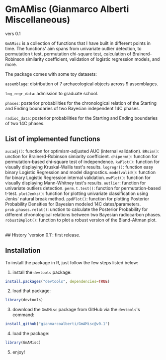 # GmAMisc (Gianmarco Alberti Miscellaneous)
vers 0.1

`GmAMisc` is a collection of functions that I have built in different points in time. The functions' aim spans from univariate outlier detection, to permutation t test, permutation chi-square test, calculation of Brainerd-Robinson similarity coefficient, validation of logistic regression models, and more. 

The package comes with some toy datasets:

`assemblage`: distribution of 7 archaeological objects across 9 assemblages.

`log_regr_data`: admission to graduate school.

`phases`: posterior probabilities for the chronological relation of the Starting and Ending boundaries of two Bayesian independent 14C phases.

`radioc_data`: posterior probabilities for the Starting and Ending boundaries of two 14C phases.


## List of implemented functions
`aucadj()`: function for optimism-adjusted AUC (internal validation).
`BRsim()`: unction for Brainerd-Robinson simiarity coefficient.
`chiperm()`: function for permutation-based chi-square test of independence.
`kwPlot()`: function for visually displaying Kruskal-Wallis test's results.
`logregr()`: function easy binary Logistic Regression and model diagnostics.
`modelvalid()`: function for binary Logistic Regression internal validation.
`mwPlot()`: function for visually displaying Mann-Whitney test's results.
`outlier`: function for univariate outliers detection.
`perm.t.test()`: function for permutation-based t-test.
`plotJenks()`: function for plotting univariate classification using Jenks' natural break method.
`ppdPlot()`: function for plotting Posterior Probability Densities for Bayesian modeled 14C dates/parameters.
`prob.phases.relat()`: unction to calculate the Posterior Probability for different chronological relations between two Bayesian radiocarbon phases.
`robustBAplot()`: function to plot a robust version of the Bland-Altman plot.

<br>
## History
`version 0.1`: first release.


## Installation
To install the package in R, just follow the few steps listed below:

1) install the `devtools` package:  
```r
install.packages("devtools", dependencies=TRUE)
```
2) load that package: 
```r
library(devtools)
```
3) download the `GmAMisc` package from GitHub via the `devtools`'s command: 
```r
install_github("gianmarcoalberti/GmAMisc@v0.1")
```
4) load the package: 
```r
library(GmAMisc)
```
5) enjoy!
